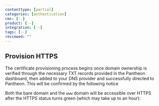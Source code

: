 ```yaml
---
contenttype: [partial]
categories: [authentication]
cms: [--]
product: [--]
integration: [--]
tags: [--]
reviewed: ""
---
```


## Provision HTTPS

The certificate provisioning process begins once domain ownership is verified through the necessary TXT records provided in the Pantheon dashboard, then added to your DNS provider and successfully directed to Pantheon. This will be confirmed by the following notice

<Partial file="notes/https-info.md" />

Both the bare domain and the `www` domain will be accessible over HTTPS after the HTTPS status turns green (which may take up to an hour):

<Partial file="notes/https-success.md" />
